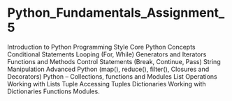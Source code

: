 # Python_Fundamentals_Assignment_5
Introduction to Python
Programming Style
Core Python Concepts
Conditional Statements
Looping (For, While)
Generators and Iterators
Functions and Methods
Control Statements (Break, Continue, Pass)
String Manipulation
Advanced Python (map(), reduce(), filter(), Closures and Decorators)
Python – Collections, functions and Modules
List Operations
Working with Lists
Tuple
Accessing Tuples
Dictionaries
Working with Dictionaries
Functions
Modules.
